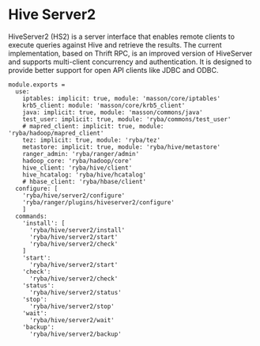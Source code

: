 
# Hive Server2

HiveServer2 (HS2) is a server interface that enables remote clients to execute
queries against Hive and retrieve the results. The current implementation, based
on Thrift RPC, is an improved version of HiveServer and supports multi-client
concurrency and authentication. It is designed to provide better support for
open API clients like JDBC and ODBC.

    module.exports =
      use:
        iptables: implicit: true, module: 'masson/core/iptables'
        krb5_client: module: 'masson/core/krb5_client'
        java: implicit: true, module: 'masson/commons/java'
        test_user: implicit: true, module: 'ryba/commons/test_user'
        # mapred_client: implicit: true, module: 'ryba/hadoop/mapred_client'
        tez: implicit: true, module: 'ryba/tez'
        metastore: implicit: true, module: 'ryba/hive/metastore'
        ranger_admin: 'ryba/ranger/admin'
        hadoop_core: 'ryba/hadoop/core'
        hive_client: 'ryba/hive/client'
        hive_hcatalog: 'ryba/hive/hcatalog'
        # hbase_client: 'ryba/hbase/client'
      configure: [
        'ryba/hive/server2/configure'
        'ryba/ranger/plugins/hiveserver2/configure'
        ]
      commands:
        'install': [
          'ryba/hive/server2/install'
          'ryba/hive/server2/start'
          'ryba/hive/server2/check'
        ]
        'start':
          'ryba/hive/server2/start'
        'check':
          'ryba/hive/server2/check'
        'status':
          'ryba/hive/server2/status'
        'stop':
          'ryba/hive/server2/stop'
        'wait':
          'ryba/hive/server2/wait'
        'backup':
          'ryba/hive/server2/backup'
